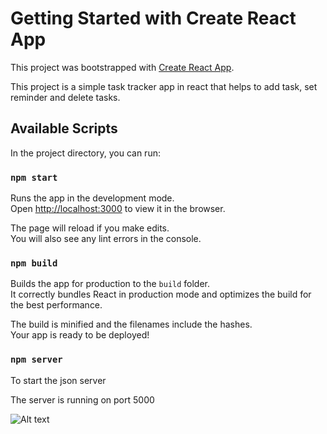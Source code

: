 # Getting Started with Create React App

This project was bootstrapped with [Create React App](https://github.com/facebook/create-react-app).

This project is a simple task tracker app in react that helps to add task, set reminder and delete tasks.

## Available Scripts

In the project directory, you can run:

### `npm start`

Runs the app in the development mode.\
Open [http://localhost:3000](http://localhost:3000) to view it in the browser.

The page will reload if you make edits.\
You will also see any lint errors in the console.

### `npm build`

Builds the app for production to the `build` folder.\
It correctly bundles React in production mode and optimizes the build for the best performance.

The build is minified and the filenames include the hashes.\
Your app is ready to be deployed!


### `npm server`

To start the json server

The server is running on port 5000

![Alt text](D:/CodingPractices/images/task-tracker.jpg?raw=true "Title")
